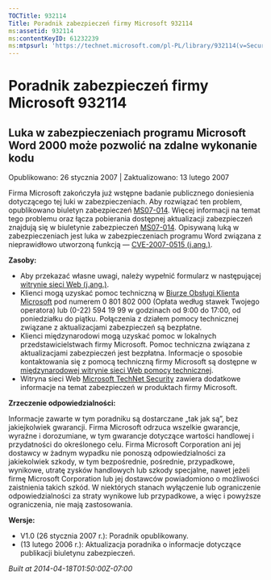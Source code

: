 ```yaml
---
TOCTitle: 932114
Title: Poradnik zabezpieczeń firmy Microsoft 932114
ms:assetid: 932114
ms:contentKeyID: 61232239
ms:mtpsurl: 'https://technet.microsoft.com/pl-PL/library/932114(v=Security.10)'
---
```


Poradnik zabezpieczeń firmy Microsoft 932114
============================================

Luka w zabezpieczeniach programu Microsoft Word 2000 może pozwolić na zdalne wykonanie kodu
-------------------------------------------------------------------------------------------

Opublikowano: 26 stycznia 2007 | Zaktualizowano: 13 lutego 2007

Firma Microsoft zakończyła już wstępne badanie publicznego doniesienia dotyczącego tej luki w zabezpieczeniach. Aby rozwiązać ten problem, opublikowano biuletyn zabezpieczeń [MS07-014](http://technet.microsoft.com/security/bulletin/ms07-014). Więcej informacji na temat tego problemu oraz łącza pobierania dostępnej aktualizacji zabezpieczeń znajdują się w biuletynie zabezpieczeń [MS07-014](http://technet.microsoft.com/security/bulletin/ms07-014). Opisywaną luką w zabezpieczeniach jest luka w zabezpieczeniach programu Word związana z nieprawidłowo utworzoną funkcją — [CVE-2007-0515 (j.ang.)](http://www.cve.mitre.org/cgi-bin/cvename.cgi?name=cve-2007-0515).

**Zasoby:**

-   Aby przekazać własne uwagi, należy wypełnić formularz w następującej [witrynie sieci Web (j.ang.)](https://support.microsoft.com/common/survey.aspx?scid=sw;en;1257&amp;showpage=1&amp;ws=technet&amp;sd=tech).  
-   Klienci mogą uzyskać pomoc techniczną w [Biurze Obsługi Klienta Microsoft](http://support.microsoft.com/contactus/?ws=support) pod numerem 0 801 802 000 (Opłata według stawek Twojego operatora) lub (0-22) 594 19 99 w godzinach od 9:00 do 17:00, od poniedziałku do piątku. Połączenia z działem pomocy technicznej związane z aktualizacjami zabezpieczeń są bezpłatne.  
-   Klienci międzynarodowi mogą uzyskać pomoc w lokalnych przedstawicielstwach firmy Microsoft. Pomoc techniczna związana z aktualizacjami zabezpieczeń jest bezpłatna. Informacje o sposobie kontaktowania się z pomocą techniczną firmy Microsoft są dostępne w [międzynarodowej witrynie sieci Web pomocy technicznej](http://go.microsoft.com/fwlink/?linkid=21155).  
-   Witryna sieci Web [Microsoft TechNet Security](http://www.microsoft.com/poland/technet/security/) zawiera dodatkowe informacje na temat zabezpieczeń w produktach firmy Microsoft.  

**Zrzeczenie odpowiedzialności:**

Informacje zawarte w tym poradniku są dostarczane „tak jak są”, bez jakiejkolwiek gwarancji. Firma Microsoft odrzuca wszelkie gwarancje, wyraźne i dorozumiane, w tym gwarancje dotyczące wartości handlowej i przydatności do określonego celu. Firma Microsoft Corporation ani jej dostawcy w żadnym wypadku nie ponoszą odpowiedzialności za jakiekolwiek szkody, w tym bezpośrednie, pośrednie, przypadkowe, wynikowe, utratę zysków handlowych lub szkody specjalne, nawet jeżeli firmę Microsoft Corporation lub jej dostawców powiadomiono o możliwości zaistnienia takich szkód. W niektórych stanach wyłączenie lub ograniczenie odpowiedzialności za straty wynikowe lub przypadkowe, a więc i powyższe ograniczenia, nie mają zastosowania.

**Wersje:**

-   V1.0 (26 stycznia 2007 r.): Poradnik opublikowany.  
-   (13 lutego 2006 r.): Aktualizacja poradnika o informacje dotyczące publikacji biuletynu zabezpieczeń.  

*Built at 2014-04-18T01:50:00Z-07:00*
